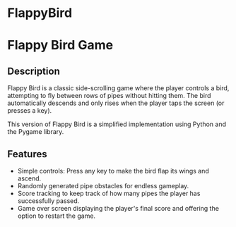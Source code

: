 # FlappyBird
# Flappy Bird Game

## Description

Flappy Bird is a classic side-scrolling game where the player controls a bird, attempting to fly between rows of pipes without hitting them. The bird automatically descends and only rises when the player taps the screen (or presses a key).

This version of Flappy Bird is a simplified implementation using Python and the Pygame library.

## Features

- Simple controls: Press any key to make the bird flap its wings and ascend.
- Randomly generated pipe obstacles for endless gameplay.
- Score tracking to keep track of how many pipes the player has successfully passed.
- Game over screen displaying the player's final score and offering the option to restart the game.



